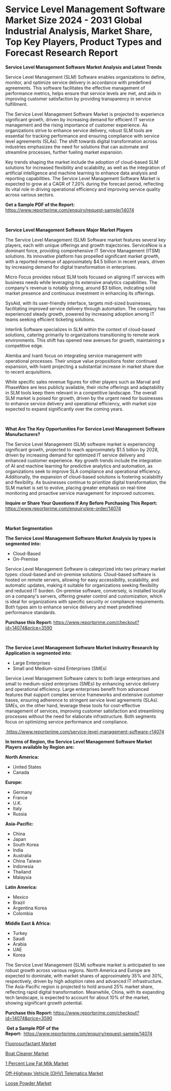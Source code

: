 <p><h1>Service Level Management Software Market Size 2024 - 2031 Global Industrial Analysis, Market Share, Top Key Players, Product Types and Forecast Research Report</h1></p><p><strong>Service Level Management Software Market Analysis and Latest Trends</strong></p>
<p><p>Service Level Management (SLM) Software enables organizations to define, monitor, and optimize service delivery in accordance with predefined agreements. This software facilitates the effective management of performance metrics, helps ensure that service levels are met, and aids in improving customer satisfaction by providing transparency in service fulfillment.</p><p>The Service Level Management Software Market is projected to experience significant growth, driven by increasing demand for efficient IT service management and the rising importance of customer experience. As organizations strive to enhance service delivery, robust SLM tools are essential for tracking performance and ensuring compliance with service level agreements (SLAs). The shift towards digital transformation across industries emphasizes the need for solutions that can automate and streamline processes, further fueling market expansion.</p><p>Key trends shaping the market include the adoption of cloud-based SLM solutions for increased flexibility and scalability, as well as the integration of artificial intelligence and machine learning to enhance data analysis and reporting capabilities. The Service Level Management Software Market is expected to grow at a CAGR of 7.20% during the forecast period, reflecting its vital role in driving operational efficiency and improving service quality across various sectors.</p></p>
<p><strong>Get a Sample PDF of the Report:&nbsp;</strong> <a href="https://www.reportprime.com/enquiry/request-sample/14074?utm_campaign=1137&utm_medium=2&utm_source=Github&utm_content=ia&utm_term=29112024&utm_id=service-level-management-software">https://www.reportprime.com/enquiry/request-sample/14074</a></p>
<p>&nbsp;</p>
<p><strong>Service Level Management Software Major Market Players</strong></p>
<p><p>The Service Level Management (SLM) Software market features several key players, each with unique offerings and growth trajectories. ServiceNow is a dominant force, providing comprehensive IT Service Management (ITSM) solutions. Its innovative platform has propelled significant market growth, with a reported revenue of approximately $4.5 billion in recent years, driven by increasing demand for digital transformation in enterprises.</p><p>Micro Focus provides robust SLM tools focused on aligning IT services with business needs while leveraging its extensive analytics capabilities. The company's revenue is notably strong, around $3 billion, indicating solid market presence and continuous investment in enhancing its offerings.</p><p>SysAid, with its user-friendly interface, targets mid-sized businesses, facilitating improved service delivery through automation. The company has experienced steady growth, powered by increasing adoption among IT teams seeking efficient ticketing solutions.</p><p>Interlink Software specializes in SLM within the context of cloud-based solutions, catering primarily to organizations transitioning to remote work environments. This shift has opened new avenues for growth, maintaining a competitive edge.</p><p>Alemba and Ivanti focus on integrating service management with operational processes. Their unique value propositions foster continued expansion, with Ivanti projecting a substantial increase in market share due to recent acquisitions.</p><p>While specific sales revenue figures for other players such as Marval and PhaseWare are less publicly available, their niche offerings and adaptability in SLM tools keep them relevant in a competitive landscape. The overall SLM market is poised for growth, driven by the urgent need for businesses to enhance service delivery and operational efficiency, with market size expected to expand significantly over the coming years.</p></p>
<p>&nbsp;</p>
<p><strong>What Are The Key Opportunities For Service Level Management Software Manufacturers?</strong></p>
<p><p>The Service Level Management (SLM) software market is experiencing significant growth, projected to reach approximately $1.5 billion by 2028, driven by increasing demand for optimized IT service delivery and enhanced customer experience. Key growth trends include the integration of AI and machine learning for predictive analytics and automation, as organizations seek to improve SLA compliance and operational efficiency. Additionally, the expansion of cloud-based solutions is fostering scalability and flexibility. As businesses continue to prioritize digital transformation, the SLM market is set to evolve, placing greater emphasis on real-time monitoring and proactive service management for improved outcomes.</p></p>
<p><strong>Inquire or Share Your Questions If Any Before Purchasing This Report:</strong> <a href="https://www.reportprime.com/enquiry/pre-order/14074?utm_campaign=1137&utm_medium=2&utm_source=Github&utm_content=ia&utm_term=29112024&utm_id=service-level-management-software">https://www.reportprime.com/enquiry/pre-order/14074</a></p>
<p>&nbsp;</p>
<p><strong>Market Segmentation</strong></p>
<p><strong>The Service Level Management Software Market Analysis by types is segmented into:</strong></p>
<p><ul><li>Cloud-Based</li><li>On-Premise</li></ul></p>
<p><p>Service Level Management Software is categorized into two primary market types: cloud-based and on-premise solutions. Cloud-based software is hosted on remote servers, allowing for easy accessibility, scalability, and automatic updates, making it suitable for organizations seeking flexibility and reduced IT burden. On-premise software, conversely, is installed locally on a company's servers, offering greater control and customization, which is ideal for organizations with specific security or compliance requirements. Both types aim to enhance service delivery and meet predefined performance standards.</p></p>
<p><strong>Purchase this Report:&nbsp;</strong><a href="https://www.reportprime.com/checkout?id=14074&price=3590&utm_campaign=1137&utm_medium=2&utm_source=Github&utm_content=ia&utm_term=29112024&utm_id=service-level-management-software">https://www.reportprime.com/checkout?id=14074&price=3590</a></p>
<p>&nbsp;</p>
<p><strong>The Service Level Management Software Market Industry Research by Application is segmented into:</strong></p>
<p><ul><li>Large Enterprises</li><li>Small and Medium-sized Enterprises (SMEs)</li></ul></p>
<p><p>Service Level Management Software caters to both large enterprises and small to medium-sized enterprises (SMEs) by enhancing service delivery and operational efficiency. Large enterprises benefit from advanced features that support complex service frameworks and extensive customer bases, ensuring adherence to stringent service level agreements (SLAs). SMEs, on the other hand, leverage these tools for cost-effective management of services, improving customer satisfaction and streamlining processes without the need for elaborate infrastructure. Both segments focus on optimizing service performance and compliance.</p></p>
<p><a href="https://www.reportprime.com/service-level-management-software-r14074?utm_campaign=1137&utm_medium=2&utm_source=Github&utm_content=ia&utm_term=29112024&utm_id=service-level-management-software">&nbsp;https://www.reportprime.com/service-level-management-software-r14074</a></p>
<p><strong>In terms of Region, the Service Level Management Software Market Players available by Region are:</strong></p>
<p>
    <p> <strong> North America: </strong>
        <ul>
            <li>United States</li>
            <li>Canada</li>
        </ul>
        </p> 
    <p> <strong> Europe: </strong>
        <ul>
            <li>Germany</li>
            <li>France</li>
            <li>U.K.</li>
            <li>Italy</li>
            <li>Russia</li>
        </ul>
        </p> 
    <p> <strong> Asia-Pacific: </strong>
        <ul>
            <li>China</li>
            <li>Japan</li>
            <li>South Korea</li>
            <li>India</li>
            <li>Australia</li>
            <li>China Taiwan</li>
            <li>Indonesia</li>
            <li>Thailand</li>
            <li>Malaysia</li>
        </ul>
        </p> 
    <p> <strong> Latin America: </strong>
        <ul>
            <li>Mexico</li>
            <li>Brazil</li>
            <li>Argentina Korea</li>
            <li>Colombia</li>
        </ul>
        </p> 
    <p> <strong> Middle East & Africa: </strong>
        <ul>
            <li>Turkey</li>
            <li>Saudi</li>
            <li>Arabia</li>
            <li>UAE</li>
            <li>Korea</li>
        </ul>
    </p>
    </p>
<p><p>The Service Level Management (SLM) software market is anticipated to see robust growth across various regions. North America and Europe are expected to dominate, with market shares of approximately 35% and 30%, respectively, driven by high adoption rates and advanced IT infrastructure. The Asia-Pacific region is projected to hold around 25% market share, reflecting rapid digital transformation. Meanwhile, China, with its expanding tech landscape, is expected to account for about 10% of the market, showing significant growth potential.</p></p>
<p><strong>Purchase this Report: </strong><a href="https://www.reportprime.com/checkout?id=14074&price=3590&utm_campaign=1137&utm_medium=2&utm_source=Github&utm_content=ia&utm_term=29112024&utm_id=service-level-management-software">https://www.reportprime.com/checkout?id=14074&price=3590</a></p>
<p>&nbsp;<strong>Get a Sample PDF of the Report:&nbsp;&nbsp;</strong><a href="https://www.reportprime.com/enquiry/request-sample/14074?utm_campaign=1137&utm_medium=2&utm_source=Github&utm_content=ia&utm_term=29112024&utm_id=service-level-management-software">https://www.reportprime.com/enquiry/request-sample/14074</a></p>
<p><strong></strong></p>
<p><p><a href="https://issuu.com/reportprime-2/docs/fluorosurfactant-market-size-2030.pptx?utm_campaign=1137&utm_medium=2&utm_source=Github&utm_content=ia&utm_term=29112024&utm_id=service-level-management-software">Fluorosurfactant Market</a></p><p><a href="https://www.linkedin.com/pulse/in-depth-analysis-boat-cleaner-market-trends-growth-acagrof-rfbef?utm_campaign=1137&utm_medium=2&utm_source=Github&utm_content=ia&utm_term=29112024&utm_id=service-level-management-software">Boat Cleaner Market</a></p><p><a href="https://www.linkedin.com/pulse/projected-growth-1-percent-low-fat-milk-market-size-drivers-pntif?utm_campaign=1137&utm_medium=2&utm_source=Github&utm_content=ia&utm_term=29112024&utm_id=service-level-management-software">1 Percent Low Fat Milk Market</a></p><p><a href="https://issuu.com/reportprime-2/docs/off-highway-vehicle-ohv-telematics-market-size-203?utm_campaign=1137&utm_medium=2&utm_source=Github&utm_content=ia&utm_term=29112024&utm_id=service-level-management-software">Off-Highway Vehicle (OHV) Telematics Market</a></p><p><a href="https://www.linkedin.com/pulse/loose-powder-market-outlook-2024-2031-projected-cagr-102-vh3pf?utm_campaign=1137&utm_medium=2&utm_source=Github&utm_content=ia&utm_term=29112024&utm_id=service-level-management-software">Loose Powder Market</a></p></p>